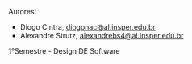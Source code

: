 ﻿Autores: 
- Diogo Cintra, diogonac@al.insper.edu.br
- Alexandre Strutz, alexandrebs4@al.insper.edu.br

1°Semestre - Design DE Software 
